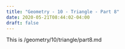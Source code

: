 ```yaml
---
title: "Geometry - 10 - Triangle - Part 8"
date: 2020-05-21T08:44:02-04:00
draft: false
---
```

This is /geometry/10/triangle/part8.md
